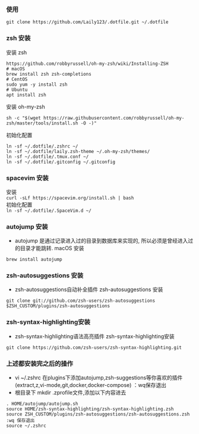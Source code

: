 ### 使用
```shell
git clone https://github.com/Laily123/.dotfile.git ~/.dotfile
```
### zsh 安装
安装 zsh  
```shell
https://github.com/robbyrussell/oh-my-zsh/wiki/Installing-ZSH
# macOS
brew install zsh zsh-completions
# CentOS
sudo yum -y install zsh
# Ubuntu
apt install zsh
```

安装 oh-my-zsh  
```shell
sh -c "$(wget https://raw.githubusercontent.com/robbyrussell/oh-my-zsh/master/tools/install.sh -O -)"
```
初始化配置  
```shell
ln -sf ~/.dotfile/.zshrc ~/  
ln -sf ~/.dotfile/laily.zsh-theme ~/.oh-my-zsh/themes/
ln -sf ~/.dotfile/.tmux.conf ~/
ln -sf ~/.dotfile/.gitconfig ~/.gitconfig
```

### spacevim 安装
安装  
`curl -sLf https://spacevim.org/install.sh | bash`  
初始化配置  
`ln -sf ~/.dotfile/.SpaceVim.d ~/` 

### autojump 安装
- autojump 是通过记录进入过的目录到数据库来实现的, 所以必须是曾经进入过的目录才能跳转.
macOS 安装
```shell
brew install autojump
```

### zsh-autosuggestions 安装
- zsh-autosuggestions自动补全插件
zsh-autosuggestions 安装
```shell
git clone git://github.com/zsh-users/zsh-autosuggestions $ZSH_CUSTOM/plugins/zsh-autosuggestions
```

### zsh-syntax-highlighting安装
- zsh-syntax-highlighting语法高亮插件
zsh-syntax-highlighting安装
```shell
git clone https://github.com/zsh-users/zsh-syntax-highlighting.git
```

### 上述都安装完之后的操作
- vi ~/.zshrc 在plugins下添加autojump,zsh-suggestions等你喜欢的插件(extract,z,vi-mode,git,docker,docker-compose) ：wq保存退出
- 根目录下 mkdir .zprofile文件,添加以下内容进去
```shell
. HOME/autojump/autojump.sh
source HOME/zsh-syntax-highlighting/zsh-syntax-highlighting.zsh
source ZSH_CUSTOM/plugins/zsh-autosuggestions/zsh-autosuggestions.zsh
:wq 保存退出
source ~/.zshrc
```


